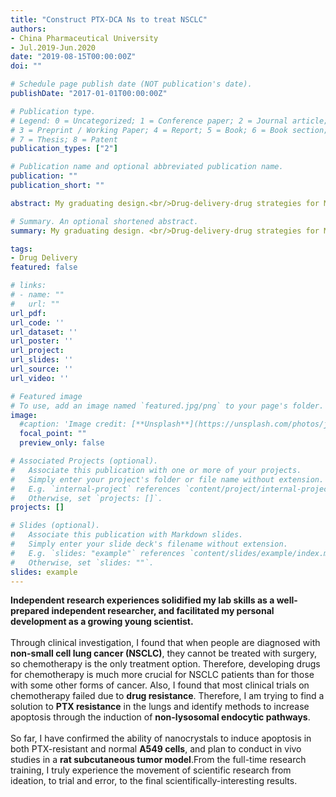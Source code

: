 ```yaml
---
title: "Construct PTX-DCA Ns to treat NSCLC"
authors:
- China Pharmaceutical University
- Jul.2019-Jun.2020
date: "2019-08-15T00:00:00Z"
doi: ""

# Schedule page publish date (NOT publication's date).
publishDate: "2017-01-01T00:00:00Z"

# Publication type.
# Legend: 0 = Uncategorized; 1 = Conference paper; 2 = Journal article;
# 3 = Preprint / Working Paper; 4 = Report; 5 = Book; 6 = Book section;
# 7 = Thesis; 8 = Patent
publication_types: ["2"]

# Publication name and optional abbreviated publication name.
publication: ""
publication_short: ""

abstract: My graduating design.<br/>Drug-delivery-drug strategies for MDR reversal and enhanced apoptosis.

# Summary. An optional shortened abstract.
summary: My graduating design. <br/>Drug-delivery-drug strategies for MDR reversal and enhanced apoptosis.

tags:
- Drug Delivery
featured: false

# links:
# - name: ""
#   url: ""
url_pdf:
url_code: ''
url_dataset: ''
url_poster: ''
url_project: 
url_slides: ''
url_source: ''
url_video: ''

# Featured image
# To use, add an image named `featured.jpg/png` to your page's folder. 
image:
  #caption: 'Image credit: [**Unsplash**](https://unsplash.com/photos/jdD8gXaTZsc)'
  focal_point: ""
  preview_only: false

# Associated Projects (optional).
#   Associate this publication with one or more of your projects.
#   Simply enter your project's folder or file name without extension.
#   E.g. `internal-project` references `content/project/internal-project/index.md`.
#   Otherwise, set `projects: []`.
projects: []

# Slides (optional).
#   Associate this publication with Markdown slides.
#   Simply enter your slide deck's filename without extension.
#   E.g. `slides: "example"` references `content/slides/example/index.md`.
#   Otherwise, set `slides: ""`.
slides: example
---
```

**Independent research experiences solidified my lab skills as a well-prepared independent researcher, and facilitated my personal development as a growing young scientist.**<br/><br/>
Through clinical investigation, I found that when people are diagnosed with **non-small cell lung cancer (NSCLC)**, they cannot be treated with surgery, so chemotherapy is the only treatment option. Therefore, developing drugs for chemotherapy is much more crucial for NSCLC patients than for those with some other forms of cancer. Also, I found that most clinical trials on chemotherapy failed due to **drug resistance**. Therefore, I am trying to find a solution to **PTX resistance** in the lungs and identify methods to increase apoptosis through the induction of **non-lysosomal endocytic pathways**.<br/><br/>
So far, I have confirmed the ability of nanocrystals to induce apoptosis in both PTX-resistant and normal **A549 cells**, and plan to conduct in vivo studies in a **rat subcutaneous tumor model**.From the full-time research training, I truly experience the movement of scientific research from ideation, to trial and error, to the final scientifically-interesting results. 

